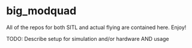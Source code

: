 # big_modquad
All of the repos for both SITL and actual flying are contained here. Enjoy!

TODO: Describe setup for simulation and/or hardware AND usage
